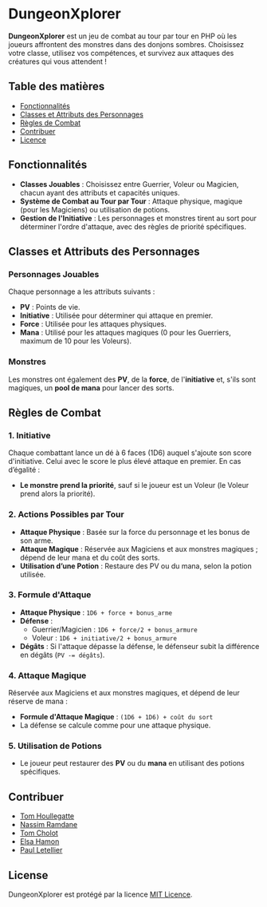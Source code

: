 # DungeonXplorer

**DungeonXplorer** est un jeu de combat au tour par tour en PHP où les joueurs affrontent des monstres dans des donjons sombres. Choisissez votre classe, utilisez vos compétences, et survivez aux attaques des créatures qui vous attendent !

## Table des matières

- [Fonctionnalités](#fonctionnalités)
- [Classes et Attributs des Personnages](#classes-et-attributs-des-personnages)
- [Règles de Combat](#règles-de-combat)
- [Contribuer](#contribuer)
- [Licence](#licence)

## Fonctionnalités

- **Classes Jouables** : Choisissez entre Guerrier, Voleur ou Magicien, chacun ayant des attributs et capacités uniques.
- **Système de Combat au Tour par Tour** : Attaque physique, magique (pour les Magiciens) ou utilisation de potions.
- **Gestion de l'Initiative** : Les personnages et monstres tirent au sort pour déterminer l'ordre d'attaque, avec des règles de priorité spécifiques.

## Classes et Attributs des Personnages

### Personnages Jouables
Chaque personnage a les attributs suivants :
- **PV** : Points de vie.
- **Initiative** : Utilisée pour déterminer qui attaque en premier.
- **Force** : Utilisée pour les attaques physiques.
- **Mana** : Utilisé pour les attaques magiques (0 pour les Guerriers, maximum de 10 pour les Voleurs).

### Monstres
Les monstres ont également des **PV**, de la **force**, de l'**initiative** et, s'ils sont magiques, un **pool de mana** pour lancer des sorts.

## Règles de Combat

### 1. Initiative
Chaque combattant lance un dé à 6 faces (1D6) auquel s'ajoute son score d'initiative. Celui avec le score le plus élevé attaque en premier. En cas d’égalité :
- **Le monstre prend la priorité**, sauf si le joueur est un Voleur (le Voleur prend alors la priorité).

### 2. Actions Possibles par Tour
- **Attaque Physique** : Basée sur la force du personnage et les bonus de son arme.
- **Attaque Magique** : Réservée aux Magiciens et aux monstres magiques ; dépend de leur mana et du coût des sorts.
- **Utilisation d’une Potion** : Restaure des PV ou du mana, selon la potion utilisée.

### 3. Formule d'Attaque
- **Attaque Physique** : `1D6 + force + bonus_arme`
- **Défense** : 
  - Guerrier/Magicien : `1D6 + force/2 + bonus_armure`
  - Voleur : `1D6 + initiative/2 + bonus_armure`
- **Dégâts** : Si l'attaque dépasse la défense, le défenseur subit la différence en dégâts (`PV -= dégâts`).

### 4. Attaque Magique
Réservée aux Magiciens et aux monstres magiques, et dépend de leur réserve de mana :
- **Formule d'Attaque Magique** : `(1D6 + 1D6) + coût du sort`
- La défense se calcule comme pour une attaque physique.

### 5. Utilisation de Potions
- Le joueur peut restaurer des **PV** ou du **mana** en utilisant des potions spécifiques.
  
## Contribuer

* [Tom Houllegatte](https://github.com/xTOUKAM)
* [Nassim Ramdane](https://github.com/NassimSkoto)
* [Tom Cholot](https://github.com/15cf0408)
* [Elsa Hamon](https://github.com/AstatePNG)
* [Paul Letellier](https://github.com/Paul8710)

## License

DungeonXplorer est protégé par la licence [MIT Licence](./LICENCE).